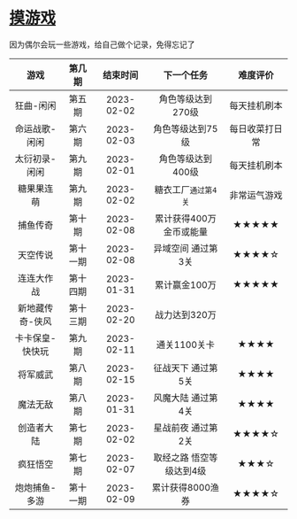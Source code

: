 # [摸游戏](https://github.com/noteMay/blog/issues/10)

因为偶尔会玩一些游戏，给自己做个记录，免得忘记了

|游戏|第几期|结束时间|下一个任务|难度评价|
|:---:|:---:|:---:|:---:|:---:|
|狂曲-闲闲|第五期|2023-02-02|角色等级达到270级|每天挂机刷本|
|命运战歌-闲闲|第六期|2023-02-03|角色等级达到75级|每日收菜打日常|
|太衍初录-闲闲|第九期|2023-02-01|角色等级达到400级|每天挂机刷本|
|糖果果连萌|第九期|2023-02-02|糖衣工厂`通过第4关`|非常运气游戏|
|捕鱼传奇|第十期|2023-02-08|累计获得400万金币或能量|★★★★★|
|天空传说|第十一期|2023-02-08|异域空间 通过第3关|★★★★☆|
|连连大作战|第十四期|2023-01-31|累计赢金100万|★★★★★|
|新地藏传奇-侠风|第十三期|2023-02-20|战力达到320万||
|卡卡保皇-快快玩|第九期|2023-02-11|通关1100关卡|★★★★|
|将军威武|第八期|2023-02-15|征战天下 通过第5关|★★★★|
|魔法无敌|第八期|2023-01-31|风魔大陆 通过第4关|★★★★|
|创造者大陆|第七期|2023-02-02|星战前夜 通过第2关|★★★★☆|
|疯狂悟空|第七期|2023-02-07|取经之路 悟空等级达到4级|★★★☆|
|炮炮捕鱼-多游|第十一期|2023-02-09|累计获得8000渔券|★★★★☆|